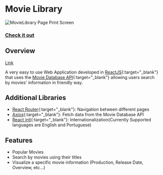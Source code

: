 # Movie Library

![MovieLibrary Page Print Screen](https://i.imgur.com/s67pEVT.png)
### [Check it out](https://c0llinn.github.io/MovieLibrary/)

## Overview

<a href="https://www.google.com.br" target="_blank" rel="noopener">Link</a>

A very easy to use Web Application developed in [ReactJS](https://reactjs.org/){:target="_blank"} that uses the [Movie Database API](https://www.themoviedb.org/?target=_blank){:target="_blank"} allowing users search by movies' information in friendly way. 

## Additional Libraries

* [React Router](https://reacttraining.com/react-router/web/guides/quick-start){:target="_blank"}: Navigation between different pages
* [Axios](https://github.com/axios/axios){:target="_blank"}: Fetch data from the Movie Database API
* [React intl](https://github.com/formatjs/react-intl){:target="_blank"}: Internationalization(Currently Supported languages are English and Portuguese)

## Features

* Popular Movies
* Search by movies using their titles
* Visualize a specific movie information (Production, Release Date, Overview, etc…)
